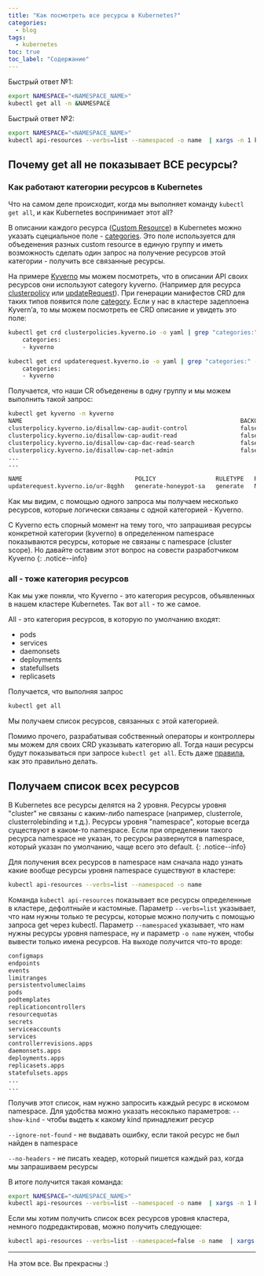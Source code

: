 ```yaml
---
title: "Как посмотреть все ресурсы в Kubernetes?"
categories:
  - blog
tags:
  - kubernetes
toc: true
toc_label: "Содержание"
---
```


Быстрый ответ №1:

```bash
export NAMESPACE="<NAMESPACE_NAME>"
kubectl get all -n &NAMESPACE
```

Быстрый ответ №2:
```bash
export NAMESPACE="<NAMESPACE_NAME>"
kubectl api-resources --verbs=list --namespaced -o name  | xargs -n 1 kubectl get --show-kind --ignore-not-found --no-headers -n $NAMESPACE
```

## Почему get all не показывает ВСЕ ресурсы?

### Как работают категории ресурсов в Kubernetes

Что на самом деле происходит, когда мы выполняет команду `kubectl get all`, и как Kubernetes воспринимает этот all?

В описании каждого ресурса ([Custom Resource](https://kubernetes.io/docs/concepts/extend-kubernetes/api-extension/custom-resources/)) в Kubernetes можно указать сцециальное поле - [categories](https://kubernetes.io/docs/reference/generated/kubernetes-api/v1.19/#customresourcedefinition-v1-apiextensions-k8s-io). Это поле используется для объеденения разных custom resource в единую группу и иметь возможность сделать один запрос на получение ресурсов этой категории - получить все связанные ресурсы.

На примере [Kyverno](https://kyverno.io) мы можем посмотреть, что в описании API своих ресурсов они используют category kyverno. (Например для ресурса [clusterpolicy](https://github.com/kyverno/kyverno/blob/v1.8.5/api/kyverno/v1/clusterpolicy_types.go#L16) или [updateRequest](https://github.com/kyverno/kyverno/blob/v1.8.5/api/kyverno/v1beta1/updaterequest_types.go#L54)). При генерации манифестов CRD для таких типов появится поле [category](https://github.com/kyverno/kyverno/blob/v1.8.5/config/crds/kyverno.io_clusterpolicies.yaml#L12).
Если у нас в кластере задеплоена Kyvern’а, то мы можем посмотреть ее CRD описание и увидеть это поле:

```bash
kubectl get crd clusterpolicies.kyverno.io -o yaml | grep "categories:" -A1
    categories:
    - kyverno

kubectl get crd updaterequest.kyverno.io -o yaml | grep "categories:" -A1
    categories:
    - kyverno
```

Получается, что наши CR объеденены в одну группу и мы можем выполнить такой запрос:

```bash
kubectl get kyverno -n kyverno
NAME                                                              BACKGROUND   VALIDATE ACTION   READY
clusterpolicy.kyverno.io/disallow-cap-audit-control               false        enforce           true
clusterpolicy.kyverno.io/disallow-cap-audit-read                  false        enforce           true
clusterpolicy.kyverno.io/disallow-cap-dac-read-search             false        enforce           true
clusterpolicy.kyverno.io/disallow-cap-net-admin                   false        enforce           true
...
...

NAME                                POLICY                 RULETYPE   RESOURCEKIND   RESOURCENAME           RESOURCENAMESPACE   STATUS      AGE
updaterequest.kyverno.io/ur-8qghh   generate-honeypot-sa   generate   Namespace      kubernetes-dashboard                       Completed   19d
```

Как мы видим, с помощью одного запроса мы получаем несколько ресурсов, которые логически связаны с одной категорией - Kyverno.

С Kyverno есть спорный момент на тему того, что запрашивая ресурсы конкретной категории (kyverno) в определенном namespace показываются ресурсы, которые не связаны с namespace (cluster scope).
Но давайте оставим этот вопрос на совести разработчиком Kyverno
{: .notice--info}

### all - тоже категория ресурсов

Как мы уже поняли, что Kyverno - это категория ресурсов, объявленных в нашем кластере Kubernetes. Так вот `all` - то же самое.

All - это категория ресурсов, в которую по умолчанию входят:

- pods
- services
- daemonsets
- deployments
- statefullsets
- replicasets

Получается, что выполняя запрос

```bash
kubectl get all
```

Мы получаем список ресурсов, связанных с этой категорией.

Помимо прочего, разрабатывая собственный операторы и контроллеры мы можем для своих CRD указывать категорию all. Тогда наши ресурсы будут показываться при запросе `kubectl get all`. Есть даже [правила](https://github.com/kubernetes/community/blob/master/contributors/devel/sig-cli/kubectl-conventions.md#rules-for-extending-special-resource-alias---all), как это правильно делать.


## Получаем список всех ресурсов

В Kubernetes все ресурсы делятся на 2 уровня. 
Ресурсы уровня "cluster" не связаны с каким-либо namespace (например, clusterrole, clusterrolebinding и т.д.). 
Ресурсы уровня "namespace", которые всегда существуют в каком-то namespace. Если при определении такого ресурса namespace не указан, то ресурсы развернутся в namespace, который указан по умолчанию, чаще всего это default.
{: .notice--info}

Для получения всех ресурсов в namespace нам сначала надо узнать какие вообще ресурсы уровня namespace существуют в кластере:

```bash
kubectl api-resources --verbs=list --namespaced -o name 
```

Команда `kubectl api-resources` показывает все ресурсы определенные в кластере, дефолтныйе и кастомные. Параметр `--verbs=list` указывает, что нам нужны только те ресурсы, которые можно получить с помощью запроса get через kubectl. Параметр `--namespaced` указывает, что нам нужны ресурсы уровня namespace, ну и параметр `-o name` нужен, чтобы вывести только имена ресурсов. На выходе получится что-то вроде:

```bash
configmaps
endpoints
events
limitranges
persistentvolumeclaims
pods
podtemplates
replicationcontrollers
resourcequotas
secrets
serviceaccounts
services
controllerrevisions.apps
daemonsets.apps
deployments.apps
replicasets.apps
statefulsets.apps
...
...
```

Получив этот список, нам нужно запросить каждый ресурс в искомом namespace. Для удобства можно указать несоклько параметров:
`--show-kind` - чтобы выдеть к какому kind принадлежит ресуср 

`--ignore-not-found` - не выдавать ошибку, если такой ресурс не был найден в namespace

`--no-headers` - не писать хеадер, который пишется каждый раз, когда мы запрашиваем ресурсы

В итоге получится такая команда:

```bash
export NAMESPACE="<NAMESPACE_NAME>"
kubectl api-resources --verbs=list --namespaced -o name  | xargs -n 1 kubectl get --show-kind --ignore-not-found --no-headers -n $NAMESPACE
```

Если мы хотим получить список всех ресурсов уровня кластера, немного подредактировав, можно получить следующее:

```bash
kubectl api-resources --verbs=list --namespaced=false -o name  | xargs -n 1 kubectl get --show-kind --ignore-not-found --no-headers
```

---

На этом все. Вы прекрасны :)
